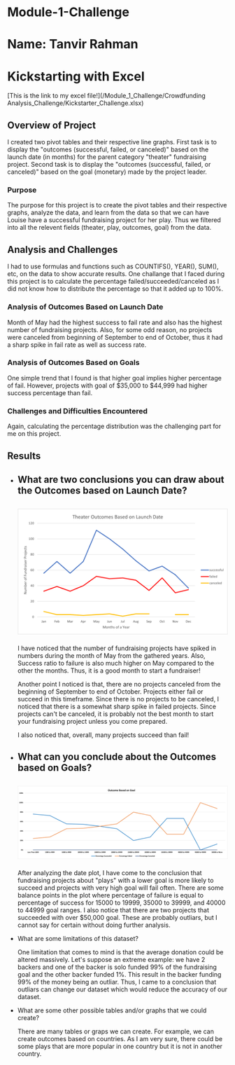 # Module-1-Challenge
# Name: Tanvir Rahman

# Kickstarting with Excel
[This is the link to my excel file!](/Module_1_Challenge/Crowdfunding Analysis_Challenge/Kickstarter_Challenge.xlsx)
## Overview of Project
I created two pivot tables and their respective line graphs. First task is to display the "outcomes (successful, failed, or canceled)" based on the launch date (in months) for the parent category "theater" fundraising project. Second task is to display the "outcomes (successful, failed, or canceled)" based on the goal (monetary) made by the project leader.
### Purpose
The purpose for this project is to create the pivot tables and their respective graphs, analyze the data, and learn from the data so that we can have Louise have a successful fundraising project for her play. Thus we filtered into all the relevent fields (theater, play, outcomes, goal) from the data.  
## Analysis and Challenges
I had to use formulas and functions such as COUNTIFS(), YEAR(), SUM(), etc, on the data to show accurate results. One challange that I faced during this project is to calculate the percentage failed/succeeded/canceled as I did not know how to distribute the percentage so that it added up to 100%.  
### Analysis of Outcomes Based on Launch Date
Month of May had the highest success to fail rate and also has the highest number of fundraising projects. Also, for some odd reason, no projects were canceled from beginning of September to end of October, thus it had a sharp spike in fail rate as well as success rate. 
### Analysis of Outcomes Based on Goals
One simple trend that I found is that higher goal implies higher percentage of fail. However, projects with goal of $35,000 to $44,999 had higher success percentage than fail.   
### Challenges and Difficulties Encountered
Again, calculating the percentage distribution was the challenging part for me on this project. 
## Results
- What are two conclusions you can draw about the Outcomes based on Launch Date?
    ---
    ![Theater_Outcomes_vs_Launch](/Module_1_Challenge/Resource/Theater_Outcomes_vs_Launch.png)
    ---
    I have noticed that the number of fundraising projects have spiked in numbers during the month of May from the gathered years. Also, Success ratio to failure is also much higher on May compared to the other the months. Thus, it is a good month to start a fundraiser! 

    Another point I noticed is that, there are no projects canceled from the beginning of September to end of October. Projects either fail or succeed in this timeframe. Since there is no projects to be canceled, I noticed that there is a somewhat sharp spike in failed projects. Since projects can't be canceled, it is probably not the best month to start your fundraising project unless you come prepared. 

    I also noticed that, overall, many projects succeed than fail!
    

- What can you conclude about the Outcomes based on Goals?
    ---
    ![Theater_Outcomes_vs_Launch](/Module_1_Challenge/Resource/Outcomes_vs_Goals.png)
    ---
    After analyzing the date plot, I have come to the conclusion that fundraising projects about "plays" with a lower goal is more likely to succeed and projects with very high goal will fail often. There are some balance points in the plot where percentage of failure is equal to percentage of success for 15000 to 19999, 35000 to 39999, and 40000 to 44999 goal ranges. I also notice that there are two projects that succeeded with over $50,000 goal. These are probably outliars, but I cannot say for certain without doing further analysis. 

- What are some limitations of this dataset?

    One limitation that comes to mind is that the average donation could be altered massively. Let's suppose an extreme example: we have 2 backers and one of the backer is solo funded 99% of the fundraising goal and the other backer funded 1%. This result in the backer funding 99% of the money being an outliar. Thus, I came to a conclusion that outliars can change our dataset which would reduce the accuracy of our dataset. 

- What are some other possible tables and/or graphs that we could create?

    There are many tables or graps we can create. For example, we can create outcomes based on countries. As I am very sure, there could be some plays that are more popular in one country but it is not in another country. 

